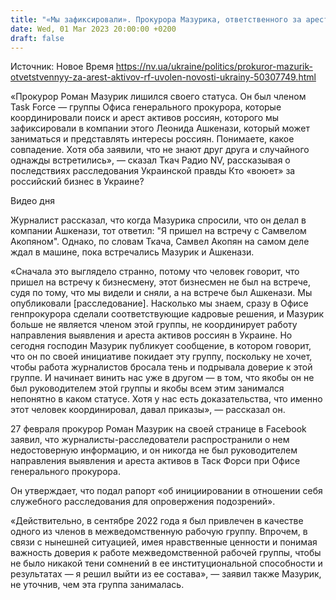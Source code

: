 ```yaml
---
title: "«Мы зафиксировали». Прокурора Мазурика, ответственного за арест активов россиян, уволили после встречи с Ашкенази — Ткач"
date: Wed, 01 Mar 2023 20:00:00 +0200
draft: false
---
```

Источник: Новое Время https://nv.ua/ukraine/politics/prokuror-mazurik-otvetstvennyy-za-arest-aktivov-rf-uvolen-novosti-ukrainy-50307749.html


«Прокурор Роман Мазурик лишился своего статуса. Он был членом Task Force — группы Офиса генерального прокурора, которые координировали поиск и арест активов россиян, которого мы зафиксировали в компании этого Леонида Ашкенази, который может заниматься и представлять интересы россиян. Понимаете, какое совпадение. Хотя оба заявили, что не знают друг друга и случайного однажды встретились», — сказал Ткач Радио NV, рассказывая о последствиях расследования Украинской правды Кто «воюет» за российский бизнес в Украине?

  Видео дня   

Журналист рассказал, что когда Мазурика спросили, что он делал в компании Ашкенази, тот ответил: "Я пришел на встречу с Самвелом Акопяном". Однако, по словам Ткача, Самвел Акопян на самом деле ждал в машине, пока встречались Мазурик и Ашкенази.

«Сначала это выглядело странно, потому что человек говорит, что пришел на встречу к бизнесмену, этот бизнесмен не был на встрече, судя по тому, что мы видели и сняли, а на встрече был Ашкенази. Мы опубликовали [расследование]. Насколько мы знаем, сразу в Офисе генпрокурора сделали соответствующие кадровые решения, и Мазурик больше не является членом этой группы, не координирует работу направления выявления и ареста активов россиян в Украине. Но сегодня господин Мазурик публикует сообщение, в котором говорит, что он по своей инициативе покидает эту группу, поскольку не хочет, чтобы работа журналистов бросала тень и подрывала доверие к этой группе. И начинает винить нас уже в другом — в том, что якобы он не был руководителем этой группы и якобы всем этим занимался непонятно в каком статусе. Хотя у нас есть доказательства, что именно этот человек координировал, давал приказы», — рассказал он.

27 февраля прокурор Роман Мазурик на своей странице в Facebook заявил, что журналисты-расследователи распространили о нем недостоверную информацию, и он никогда не был руководителем направления выявления и ареста активов в Таск Форси при Офисе генерального прокурора.

Он утверждает, что подал рапорт «об инициировании в отношении себя служебного расследования для опровержения подозрений».

«Действительно, в сентябре 2022 года я был привлечен в качестве одного из членов в межведомственную рабочую группу. Впрочем, в связи с нынешней ситуацией, имея нравственные ценности и понимая важность доверия к работе межведомственной рабочей группы, чтобы не было никакой тени сомнений в ее институциональной способности и результатах — я решил выйти из ее состава», — заявил также Мазурик, не уточнив, чем эта группа занималась.
